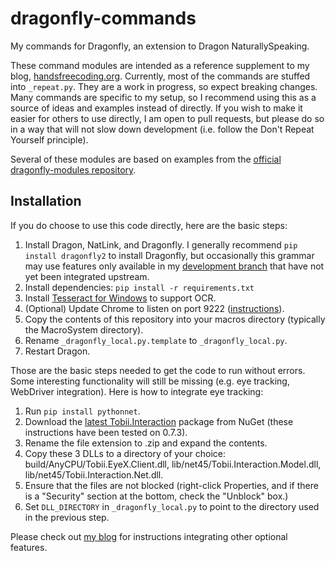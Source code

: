 # dragonfly-commands

My commands for Dragonfly, an extension to Dragon NaturallySpeaking.

These command modules are intended as a reference supplement to my blog,
[handsfreecoding.org](http://handsfreecoding.org). Currently, most of the
commands are stuffed into `_repeat.py`. They are a work in progress, so expect
breaking changes. Many commands are specific to my setup, so I recommend using
this as a source of ideas and examples instead of directly. If you wish to make
it easier for others to use directly, I am open to pull requests, but please do
so in a way that will not slow down development (i.e. follow the Don't Repeat
Yourself principle).

Several of these modules are based on examples from the [official
dragonfly-modules repository](https://github.com/t4ngo/dragonfly-modules).

## Installation

If you do choose to use this code directly, here are the basic steps:

1. Install Dragon, NatLink, and Dragonfly. I generally recommend `pip install
   dragonfly2` to install Dragonfly, but occasionally this grammar may use
   features only available in my [development
   branch](https://github.com/wolfmanstout/dragonfly/tree/develop) that have not
   yet been integrated upstream.
2. Install dependencies: `pip install -r requirements.txt`
3. Install [Tesseract for Windows](https://github.com/UB-Mannheim/tesseract/wiki) to support OCR.
4. (Optional) Update Chrome to listen on port 9222
   ([instructions](http://handsfreecoding.org/2015/02/21/custom-web-commands-with-webdriver/)).
5. Copy the contents of this repository into your macros directory (typically
   the MacroSystem directory).
6. Rename ```_dragonfly_local.py.template``` to ```_dragonfly_local.py```.
7. Restart Dragon.

Those are the basic steps needed to get the code to run without errors. Some
interesting functionality will still be missing (e.g. eye tracking, WebDriver
integration). Here is how to integrate eye tracking:

1. Run `pip install pythonnet`.
2. Download the [latest
   Tobii.Interaction](https://www.nuget.org/packages/Tobii.Interaction/) package
   from NuGet (these instructions have been tested on 0.7.3).
3. Rename the file extension to .zip and expand the contents.
4. Copy these 3 DLLs to a directory of your choice:
   build/AnyCPU/Tobii.EyeX.Client.dll, lib/net45/Tobii.Interaction.Model.dll,
   lib/net45/Tobii.Interaction.Net.dll.
5. Ensure that the files are not blocked (right-click Properties, and if there
   is a "Security" section at the bottom, check the "Unblock" box.)
6. Set `DLL_DIRECTORY` in `_dragonfly_local.py` to point to the directory used
   in the previous step.

Please check out [my blog](http://handsfreecoding.org) for instructions integrating
other optional features.
